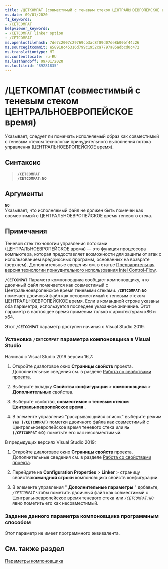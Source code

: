```yaml
---
title: /ЦЕТКОМПАТ (совместимый с теневым стеком ЦЕНТРАЛЬНОЕВРОПЕЙСКОЕ время)
ms.date: 09/01/2020
f1_keywords:
- /CETCOMPAT
helpviewer_keywords:
- /CETCOMPAT linker option
- /CETCOMPAT
ms.openlocfilehash: 7de7c2007c29769cb3ac8f89d07de8b00bf44c26
ms.sourcegitcommit: e58918c45316d799c1952ca7797a85adbcd0c472
ms.translationtype: MT
ms.contentlocale: ru-RU
ms.lasthandoff: 09/01/2020
ms.locfileid: "89281835"
---
```

# <a name="cetcompat-cet-shadow-stack-compatible"></a>/ЦЕТКОМПАТ (совместимый с теневым стеком ЦЕНТРАЛЬНОЕВРОПЕЙСКОЕ время)

Указывает, следует ли помечать исполняемый образ как совместимый с теневым стеком технологии принудительного выполнения потока управления (ЦЕНТРАЛЬНОЕВРОПЕЙСКОЕ время).

## <a name="syntax"></a>Синтаксис

> **`/CETCOMPAT`**\
> **`/CETCOMPAT:NO`**

## <a name="arguments"></a>Аргументы

**`NO`**<br/>
Указывает, что исполняемый файл не должен быть помечен как совместимый с ЦЕНТРАЛЬНОЕВРОПЕЙСКОЕ время теневого стека.

## <a name="remarks"></a>Примечания

Теневой стек технологии управления потоками (ЦЕНТРАЛЬНОЕВРОПЕЙСКОЕ время) — это функция процессора компьютера, которая предоставляет возможности для защиты от атак с использованием вредоносных программ, основанных на возврате (верхнем). Дополнительные сведения см. в статье [Предварительная версия технологии принудительного использования Intel Control-Flow](https://software.intel.com/sites/default/files/managed/4d/2a/control-flow-enforcement-technology-preview.pdf).

**`/CETCOMPAT`** Параметр компоновщика сообщает компоновщику, что двоичный файл помечается как совместимый с Центральноевропейское время теневыми стеками. **`/CETCOMPAT:NO`** помечает двоичный файл как несовместимый с теневым стеком ЦЕНТРАЛЬНОЕВРОПЕЙСКОЕ время. Если в командной строке указаны оба параметра, используется последнее указанное значение. Этот параметр в настоящее время применим только к архитектурам x86 и x64.

Этот **`/CETCOMPAT`** параметр доступен начиная с Visual Studio 2019.

### <a name="to-set-the-cetcompat-linker-option-in-visual-studio"></a>Установка `/CETCOMPAT` параметра компоновщика в Visual Studio

Начиная с Visual Studio 2019 версии 16,7:

1. Откройте диалоговое окно **Страницы свойств** проекта. Дополнительные сведения см. в разделе [Работа со свойствами проекта](../working-with-project-properties.md).

1. Выберите вкладку **Свойства конфигурации**  >  **компоновщика**  >  **Дополнительные** свойства.

1. Выберите свойство, **совместимое с теневым стеком Центральноевропейское время** .

1. В элементе управления "раскрывающийся список" выберите режим **`Yes (/CETCOMPAT)`** пометки двоичного файла как совместимый с Центральноевропейское время теневого стека или **`No (/CETCOMPAT:NO)`** пометьте его как несовместимый.

В предыдущих версиях Visual Studio 2019:

1. Откройте диалоговое окно **Страницы свойств** проекта. Дополнительные сведения см. в разделе [Работа со свойствами проекта](../working-with-project-properties.md).

1. Перейдите на **Configuration Properties**  >  **Linker**  >  страницу свойства**командной строки** компоновщика свойств конфигурации.

1. В элементе управления " **Дополнительные параметры** " добавьте, *`/CETCOMPAT`* чтобы пометить двоичный файл как совместимый с Центральноевропейское время теневого стека или *`/CETCOMPAT:NO`* явно пометить его как несовместимый.

### <a name="to-set-this-linker-option-programmatically"></a>Задание данного параметра компоновщика программным способом

Этот параметр не имеет программного эквивалента.

## <a name="see-also"></a>См. также раздел

[Параметры компоновщика](linker-options.md)
